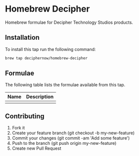 # Homebrew Decipher

Homebrew formulae for Decipher Technology Studios products.

## Installation

To install this tap run the following command:

```bash
brew tap deciphernow/homebrew-decipher
```

## Formulae

The following table lists the formulae available from this tap.

| Name | Description |
|------|-------------|
|      |             |

## Contributing

1. Fork it
1. Create your feature branch (git checkout -b my-new-feature)
1. Commit your changes (git commit -am 'Add some feature')
1. Push to the branch (git push origin my-new-feature)
1. Create new Pull Request
